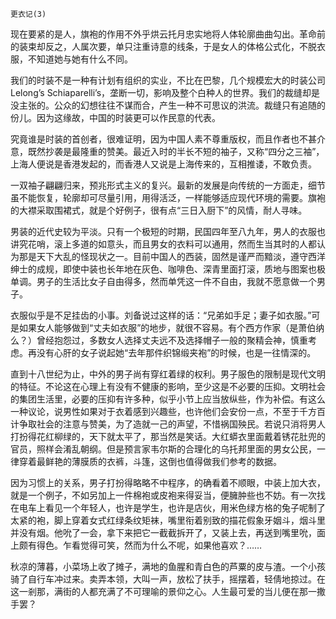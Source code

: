     更衣记(3) 

   现在要紧的是人，旗袍的作用不外乎烘云托月忠实地将人体轮廓曲曲勾出。革命前的装束却反之，人属次要，单只注重诗意的线条，于是女人的体格公式化，不脱衣服，不知道她与她有什么不同。

   我们的时装不是一种有计划有组织的实业，不比在巴黎，几个规模宏大的时装公司Lelong’s Schiaparelli’s，垄断一切，影响及整个白种人的世界。我们的裁缝却是没主张的。公众的幻想往往不谋而合，产生一种不可思议的洪流。裁缝只有追随的份儿。因为这缘故，中国的时装更可以作民意的代表。

   究竟谁是时装的首创者，很难证明，因为中国人素不尊重版权，而且作者也不甚介意，既然抄袭是最隆重的赞美。最近入时的半长不短的袖子，又称“四分之三袖”，上海人便说是香港发起的，而香港人又说是上海传来的，互相推诿，不敢负责。

   一双袖子翩翩归来，预兆形式主义的复兴。最新的发展是向传统的一方面走，细节虽不能恢复，轮廓却可尽量引用，用得活泛，一样能够适应现代环境的需要。旗袍的大襟采取围裙式，就是个好例子，很有点“三日入厨下”的风情，耐人寻味。

   男装的近代史较为平淡。只有一个极短的时期，民国四年至八九年，男人的衣服也讲究花哨，滚上多道的如意头，而且男女的衣料可以通用，然而生当其时的人都认为那是天下大乱的怪现状之一。目前中国人的西装，固然是谨严而黯淡，遵守西洋绅士的成规，即使中装也长年地在灰色、咖啡色、深青里面打滚，质地与图案也极单调。男子的生活比女子自由得多，然而单凭这一件不自由，我就不愿意做一个男子。

   衣服似乎是不足挂齿的小事。刘备说过这样的话：“兄弟如手足；妻子如衣服。”可是如果女人能够做到“丈夫如衣服”的地步，就很不容易。有个西方作家（是萧伯纳么？）曾经抱怨过，多数女人选择丈夫远不及选择帽子一般的聚精会神，慎重考虑。再没有心肝的女子说起她“去年那件织锦缎夹袍”的时候，也是一往情深的。

   直到十八世纪为止，中外的男子尚有穿红着绿的权利。男子服色的限制是现代文明的特征。不论这在心理上有没有不健康的影响，至少这是不必要的压抑。文明社会的集团生活里，必要的压抑有许多种，似乎小节上应当放纵些，作为补偿。有这么一种议论，说男性如果对于衣着感到兴趣些，也许他们会安份一点，不至于千方百计争取社会的注意与赞美，为了造就一己的声望，不惜祸国殃民。若说只消将男人打扮得花红柳绿的，天下就太平了，那当然是笑话。大红蟒衣里面戴着锈花肚兜的官员，照样会淆乱朝纲。但是预言家韦尔斯的合理化的乌托邦里面的男女公民，一律穿着最鲜艳的薄膜质的衣裤，斗篷，这倒也值得做我们参考的数据。

   因为习惯上的关系，男子打扮得略略不中程序，的确看着不顺眼，中装上加大衣，就是一个例子，不如另加上一件棉袍或皮袍来得妥当，便臃肿些也不妨。有一次找在电车上看见一个年轻人，也许是学生，也许是店伙，用米色绿方格的兔子呢制了太紧的袍，脚上穿着女式红绿条纹矩袜，嘴里衔着别致的描花假象牙姻斗，烟斗里并没有烟。他吮了一会，拿下来把它一截截拆开了，又装上去，再送到嘴里吮，面上颇有得色。乍看觉得可笑，然而为什么不呢，如果他喜欢？……

   秋凉的薄暮，小菜场上收了摊子，满地的鱼腥和青白色的芦粟的皮与渣。一个小孩骑了自行车冲过来。卖弄本领，大叫一声，放松了扶手，摇摆着，轻倩地掠过。在这一剎那，满街的人都充满了不可理喻的景仰之心。人生最可爱的当儿便在那一撒手罢？

